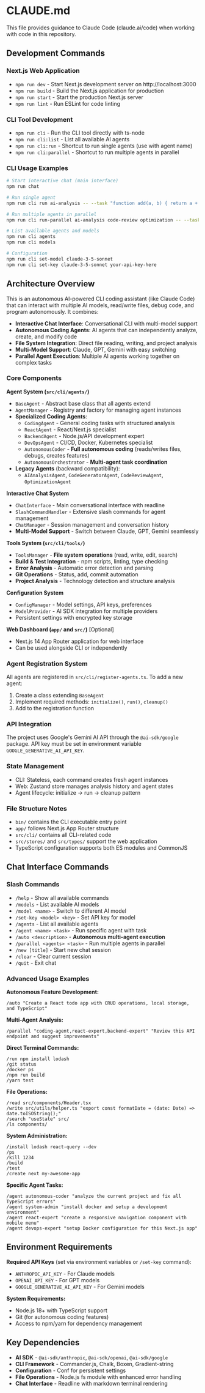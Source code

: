 # CLAUDE.md

This file provides guidance to Claude Code (claude.ai/code) when working with code in this repository.

## Development Commands

### Next.js Web Application
- `npm run dev` - Start Next.js development server on http://localhost:3000
- `npm run build` - Build the Next.js application for production
- `npm run start` - Start the production Next.js server
- `npm run lint` - Run ESLint for code linting

### CLI Tool Development
- `npm run cli` - Run the CLI tool directly with ts-node
- `npm run cli:list` - List all available AI agents
- `npm run cli:run` - Shortcut to run single agents (use with agent name)
- `npm run cli:parallel` - Shortcut to run multiple agents in parallel

### CLI Usage Examples
```bash
# Start interactive chat (main interface)
npm run chat

# Run single agent
npm run cli run ai-analysis -- --task "function add(a, b) { return a + b; }"

# Run multiple agents in parallel
npm run cli run-parallel ai-analysis code-review optimization -- --task "your code here"

# List available agents and models
npm run cli agents
npm run cli models

# Configuration
npm run cli set-model claude-3-5-sonnet
npm run cli set-key claude-3-5-sonnet your-api-key-here
```

## Architecture Overview

This is an autonomous AI-powered CLI coding assistant (like Claude Code) that can interact with multiple AI models, read/write files, debug code, and program autonomously. It combines:

- **Interactive Chat Interface**: Conversational CLI with multi-model support
- **Autonomous Coding Agents**: AI agents that can independently analyze, create, and modify code
- **File System Integration**: Direct file reading, writing, and project analysis
- **Multi-Model Support**: Claude, GPT, Gemini with easy switching
- **Parallel Agent Execution**: Multiple AI agents working together on complex tasks

### Core Components

**Agent System (`src/cli/agents/`)**
- `BaseAgent` - Abstract base class that all agents extend
- `AgentManager` - Registry and factory for managing agent instances  
- **Specialized Coding Agents**:
  - `CodingAgent` - General coding tasks with structured analysis
  - `ReactAgent` - React/Next.js specialist
  - `BackendAgent` - Node.js/API development expert  
  - `DevOpsAgent` - CI/CD, Docker, Kubernetes specialist
  - `AutonomousCoder` - **Full autonomous coding** (reads/writes files, debugs, creates features)
  - `AutonomousOrchestrator` - **Multi-agent task coordination**
- **Legacy Agents** (backward compatibility):
  - `AIAnalysisAgent`, `CodeGeneratorAgent`, `CodeReviewAgent`, `OptimizationAgent`

**Interactive Chat System**
- `ChatInterface` - Main conversational interface with readline
- `SlashCommandHandler` - Extensive slash commands for agent management
- `ChatManager` - Session management and conversation history
- **Multi-Model Support** - Switch between Claude, GPT, Gemini seamlessly

**Tools System (`src/cli/tools/`)**
- `ToolsManager` - **File system operations** (read, write, edit, search)
- **Build & Test Integration** - npm scripts, linting, type checking
- **Error Analysis** - Automatic error detection and parsing
- **Git Operations** - Status, add, commit automation
- **Project Analysis** - Technology detection and structure analysis

**Configuration System**
- `ConfigManager` - Model settings, API keys, preferences  
- `ModelProvider` - AI SDK integration for multiple providers
- Persistent settings with encrypted key storage

**Web Dashboard (`app/` and `src/`)** [Optional]
- Next.js 14 App Router application for web interface
- Can be used alongside CLI or independently

### Agent Registration System

All agents are registered in `src/cli/register-agents.ts`. To add a new agent:
1. Create a class extending `BaseAgent`
2. Implement required methods: `initialize()`, `run()`, `cleanup()`
3. Add to the registration function

### API Integration

The project uses Google's Gemini AI API through the `@ai-sdk/google` package. API key must be set in environment variable `GOOGLE_GENERATIVE_AI_API_KEY`.

### State Management

- CLI: Stateless, each command creates fresh agent instances
- Web: Zustand store manages analysis history and agent states
- Agent lifecycle: initialize → run → cleanup pattern

### File Structure Notes

- `bin/` contains the CLI executable entry point
- `app/` follows Next.js App Router structure
- `src/cli/` contains all CLI-related code
- `src/stores/` and `src/types/` support the web application
- TypeScript configuration supports both ES modules and CommonJS

## Chat Interface Commands

### Slash Commands
- `/help` - Show all available commands
- `/models` - List available AI models  
- `/model <name>` - Switch to different AI model
- `/set-key <model> <key>` - Set API key for model
- `/agents` - List all available agents
- `/agent <name> <task>` - Run specific agent with task
- `/auto <description>` - **Autonomous multi-agent execution**
- `/parallel <agents> <task>` - Run multiple agents in parallel
- `/new [title]` - Start new chat session
- `/clear` - Clear current session
- `/quit` - Exit chat

### Advanced Usage Examples

**Autonomous Feature Development:**
```
/auto "Create a React todo app with CRUD operations, local storage, and TypeScript"
```

**Multi-Agent Analysis:**
```
/parallel "coding-agent,react-expert,backend-expert" "Review this API endpoint and suggest improvements"
```

**Direct Terminal Commands:**
```
/run npm install lodash
/git status
/docker ps
/npm run build
/yarn test
```

**File Operations:**
```
/read src/components/Header.tsx
/write src/utils/helper.ts "export const formatDate = (date: Date) => date.toISOString();"
/search "useState" src/
/ls components/
```

**System Administration:**
```
/install lodash react-query --dev
/ps
/kill 1234
/build
/test
/create next my-awesome-app
```

**Specific Agent Tasks:**
```
/agent autonomous-coder "analyze the current project and fix all TypeScript errors"
/agent system-admin "install docker and setup a development environment"
/agent react-expert "create a responsive navigation component with mobile menu"
/agent devops-expert "setup Docker configuration for this Next.js app"
```

## Environment Requirements

**Required API Keys** (set via environment variables or `/set-key` command):
- `ANTHROPIC_API_KEY` - For Claude models
- `OPENAI_API_KEY` - For GPT models  
- `GOOGLE_GENERATIVE_AI_API_KEY` - For Gemini models

**System Requirements:**
- Node.js 18+ with TypeScript support
- Git (for autonomous coding features)
- Access to npm/yarn for dependency management

## Key Dependencies

- **AI SDK** - `@ai-sdk/anthropic`, `@ai-sdk/openai`, `@ai-sdk/google`
- **CLI Framework** - Commander.js, Chalk, Boxen, Gradient-string
- **Configuration** - Conf for persistent settings
- **File Operations** - Node.js fs module with enhanced error handling
- **Chat Interface** - Readline with markdown terminal rendering
```